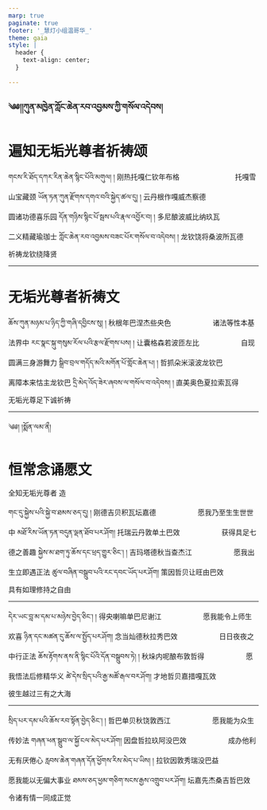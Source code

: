 ```yaml
---
marp: true
paginate: true
footer: '_慧灯小组温哥华_'
theme: gaia
style: |
  header {
    text-align: center;
  }
  
---
```

<!-- _class: lead -->

### ༄༅།།ཀུན་མཁྱེན་ཀློང་ཆེན་རབ་འབྱམས་ཀྱི་གསོལ་འདེབས།

# 遍知无垢光尊者祈祷颂

གངས་རི་ཐོད་དཀར་རིན་ཆེན་སྙིང་པོའི་མགུལ། །
刚热托嘎仁钦年布格　　　　　　　　托嘎雪山宝藏颈
ཡོན་ཏན་ཀུན་རྫོགས་དགའ་བའི་སྐྱེད་ཚལ་དུ། །
云丹根作嘎威杰察德　　　　　　　　圆诸功德喜乐园
དོན་གཉིས་སྙིང་པོ་སྦས་པའི་རྣལ་འབྱོར་བ། །
多尼酿波威比纳玖瓦　　　　　　　　二义精藏瑜珈士
ཀློང་ཆེན་རབ་འབྱམས་བཟང་པོར་གསོལ་བ་འདེབས། །
龙钦饶将桑波所瓦德　　　　　　　　祈祷龙钦绕降贤

---
<!-- _class: lead -->

# 无垢光尊者祈祷文

ཆོས་ཀུན་མཉམ་པ་ཉིད་ཀྱི་གཞི་དབྱིངས་སུ། །
秋根年巴涅杰些央色　　　　　　诸法等性本基法界中
རང་སྣང་སྐུ་གསུམ་རོལ་པའི་རྩལ་རྫོགས་པས། །
让囊格森若波匝左比　　　　　　自现圆满三身游舞力
སྒྲིབ་བྲལ་གདོད་མའི་མགོན་པོ་གློང་ཆེན་པ། །
哲抓朵米滚波龙钦巴　　　　　　离障本来怙主龙钦巴
དྲི་མེད་འོད་ཟེར་ཞབས་ལ་གསོལ་བ་འདེབས། །
直美奥色夏拉索瓦得　　　　　　无垢光尊足下诚祈祷

---
<!-- _class: lead -->

༄༅། །སྨོན་ལམ་ནྀ།

# 恒常念诵愿文

全知无垢光尊者 造

གང་དུ་སྐྱེས་པའི་སྐྱེ་བ་ཐམས་ཅད་དུ། །
刚德吉贝积瓦坛嘉德　　　　　　愿我乃至生生世世中
མཐོ་རིས་ཡོན་ཏན་བདུན་ལྡན་ཐོབ་པར་ཤོག།
托瑞云丹敦单土巴效　　　　　　获得具足七德之善趣
སྐྱེས་མ་ཐག་ཏུ་ཆོས་དང་ཕྲད་གྱུར་ཅིང༌། །
吉玛塔德秋当查杰江　　　　　　愿我出生立即遇正法
ཚུལ་བཞིན་བསྒྲུབ་པའི་རང་དབང་ཡོད་པར་ཤོག།
策因哲贝让旺由巴效　　　　　　具有如理修持之自由

---
<!-- _class: lead -->

དེར་ཡང་བླ་མ་དམ་པ་མཉེས་བྱེད་ཅིང༌། །
得央喇嘛单巴尼谢江　　　　　　愿我能令上师生欢喜
ཉིན་དང་མཚན་དུ་ཆོས་ལ་སྤྱོད་པར་ཤོག།
念当灿德秋拉秀巴效　　　　　　日日夜夜之中行正法
ཆོས་རྟོགས་ནས་ནི་སྙིང་པོའི་དོན་བསྒྲུབས་ཏེ། །
秋垛内呢酿布敦哲得　　　　　　愿我悟法后修精华义
ཚེ་དེས་སྲིད་པའི་རྒྱ་མཚོ་རྒལ་བར་ཤོག།
才地哲贝嘉措嘎瓦效　　　　　　彼生越过三有之大海

---
<!-- _class: lead -->

སྲིད་པར་དམ་པའི་ཆོས་རབ་སྟོན་བྱེད་ཅིང༌། །
哲巴单贝秋饶敦西江　　　　　　愿我能为众生传妙法
གཞན་ཕན་སྒྲུབ་ལ་སྐྱོ་ངལ་མེད་པར་ཤོག།
因盘哲拉玖阿没巴效　　　　　　成办他利无有厌倦心
རླབས་ཆེན་གཞན་དོན་ཕྱོགས་རིས་མེད་པ་ཡིས། །
拉钦因敦秀瑞没巴益　　　　　　愿我能以无偏大事业
ཐམས་ཅད་ཕྱམ་གཅིག་སངས་རྒྱས་འགྲུབ་པར་ཤོག།
坛嘉先杰桑吉哲巴效　　　　　　令诸有情一同成正觉
